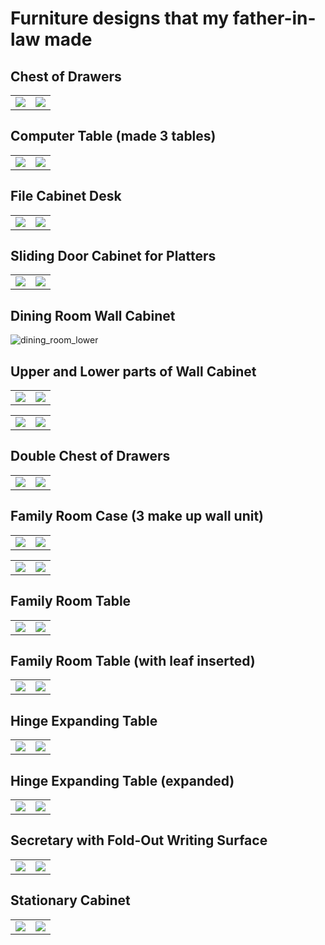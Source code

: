 

# Furniture designs that my father-in-law made

## Chest of Drawers

<table width="100%">
<tr>
<td width="50%">
<img src="./images/chest_of_drawers.jpg">
</td>
<td>
<img src="./dimensions/chest_of_drawers.jpg" >
</td>
</tr>
</table>


## Computer Table (made 3 tables)

<table width="100%">
<tr>
<td width="50%">
<img src="./images/computer_table.jpg">
</td>
<td>
<img src="./dimensions/computer_table.jpg" >
</td>
</tr>
</table>

## File Cabinet Desk

<table width="100%">
<tr>
<td width="50%">
<img src="./images/file_cabinet_desk.jpg">
</td>
<td>
<img src="./dimensions/file_cabinet_desk.jpg" >
</td>
</tr>
</table>


## Sliding Door Cabinet for Platters

<table width="100%">
<tr>
<td width="50%">
<img src="./images/dining_platter_cabinet.jpg">
</td>
<td>
<img src="./dimensions/dining_platter_cabinet.jpg" >
</td>
</tr>
</table>

## Dining Room Wall Cabinet
![dining_room_lower](./images/dining_room_upper_and_lower.jpg)

## Upper and Lower parts of Wall Cabinet

<table width="100%">
<tr>
<td width="50%">
<img src="./images/dining_room_upper.jpg">
</td>
<td>
<img src="./dimensions/dining_room_upper.jpg" >
</td>
</tr>
</table>


<table width="100%">
<tr>
<td width="50%">
<img src="./images/dining_room_lower.jpg">
</td>
<td>
<img src="./dimensions/dining_room_lower.jpg" >
</td>
</tr>
</table>

## Double Chest of Drawers

<table width="100%">
<tr>
<td width="50%">
<img src="./images/double_chest_of_drawers.jpg">
</td>
<td>
<img src="./dimensions/double_chest_of_drawers.jpg" >
</td>
</tr>
</table>

## Family Room Case (3 make up wall unit)


<table width="100%">
<tr>
<td width="50%">
<img src="./images/family_room_case_x3_v2.jpg">
</td>
<td>
<img src="./dimensions/family_room_case_w_shelves.jpg" >
</td>
</tr>
</table>



<table width="100%">
<tr>
<td width="50%">
<img src="./images/family_room_case.jpg">
</td>
<td>
<img src="./dimensions/family_room_case.jpg" >
</td>
</tr>
</table>

## Family Room Table

<table width="100%">
<tr>
<td width="50%">
<img src="./images/family_room_table.jpg">
</td>
<td>
<img src="./dimensions/family_room_table.jpg" >
</td>
</tr>
</table>

## Family Room Table (with leaf inserted)

<table width="100%">
<tr>
<td width="50%">
<img src="./images/family_room_table_w_leaf.jpg">
</td>
<td>
<img src="./dimensions/family_room_table_w_leaf.jpg" >
</td>
</tr>
</table>

## Hinge Expanding Table

<table width="100%">
<tr>
<td width="50%">
<img src="./images/hinge_expanding_table.jpg">
</td>
<td>
<img src="./dimensions/hinge_expanding_table.jpg" >
</td>
</tr>
</table>

## Hinge Expanding Table (expanded)

<table width="100%">
<tr>
<td width="50%">
<img src="./images/hinge_table_lengthened.jpg">
</td>
<td>
<img src="./dimensions/hinge_table_lengthened.jpg" >
</td>
</tr>
</table>

## Secretary with Fold-Out Writing Surface

<table width="100%">
<tr>
<td width="50%">
<img src="./images/secretary.jpg">
</td>
<td>
<img src="./dimensions/secretary.jpg" >
</td>
</tr>
</table>

## Stationary Cabinet

<table width="100%">
<tr>
<td width="50%">
<img src="./images/stationary_cabinet.jpg">
</td>
<td>
<img src="./dimensions/stationary_cabinet.jpg" >
</td>
</tr>
</table>
